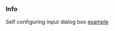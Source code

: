 ### Info

Self configuring input dialog box [example](https://www.codeproject.com/Articles/1057961/Content-driven-Input-Dialog)
